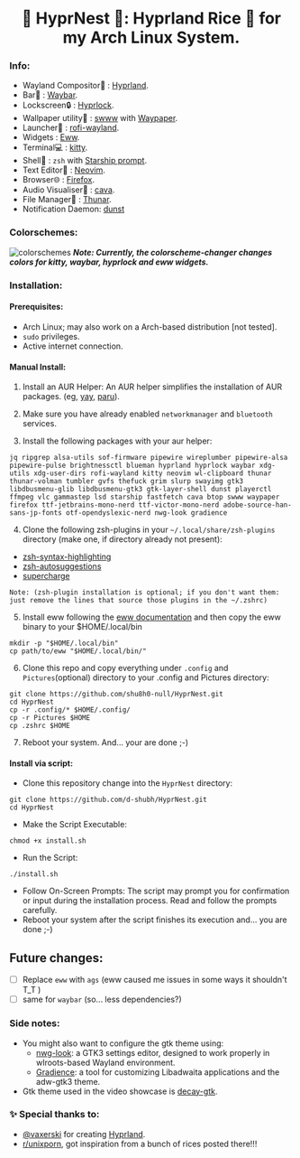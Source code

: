 <h1 align="center">🪺 HyprNest 🪺: Hyprland Rice 🍚 for my Arch Linux System.</h1>

### Info:
+ Wayland Compositor🔲 : [Hyprland](https://github.com/hyprwm/Hyprland).
+ Bar🍫 : [Waybar](https://github.com/Alexays/Waybar).
+ Lockscreen🔒 : [Hyprlock](https://github.com/hyprwm/hyprlock).
+ Wallpaper utility🌅 : [swww](https://github.com/LGFae/swww) with [Waypaper](https://github.com/anufrievroman/waypaper).
+ Launcher🚀 :  [rofi-wayland](https://archlinux.org/packages/extra/x86_64/rofi-wayland/).
+ Widgets : [Eww](https://github.com/elkowar/eww).
+ Terminal💻 : [kitty](https://github.com/kovidgoyal/kitty).
+ Shell🐚 : ```zsh``` with [Starship prompt](https://starship.rs/).
+ Text Editor📝 : [Neovim](https://neovim.io/).
+ Browser🌐 : [Firefox](https://www.mozilla.org/en-US/firefox/new/).
+ Audio Visualiser🎵 : [cava](https://github.com/karlstav/cava).
+ File Manager📂 : [Thunar](https://docs.xfce.org/xfce/thunar/start).
+ Notification Daemon: [dunst](https://github.com/dunst-project/dunst)

### Colorschemes:

![colorschemes](./Pictures/assets/colorschemes.gif)
***Note: Currently, the colorscheme-changer changes colors for kitty, waybar, hyprlock and eww widgets.***
### Installation:

#### **Prerequisites**:

+ Arch Linux; may also work on a Arch-based distribution [not tested].
+ ```sudo``` privileges.
+ Active internet connection.

#### **Manual Install**:

1. Install an AUR Helper: An AUR helper simplifies the installation of AUR packages. (eg, [yay](https://github.com/Jguer/yay), [paru](https://github.com/Morganamilo/paru)).

2. Make sure you have already enabled ```networkmanager``` and ```bluetooth``` services.
3. Install the following packages with your aur helper:


```
jq ripgrep alsa-utils sof-firmware pipewire wireplumber pipewire-alsa pipewire-pulse brightnessctl blueman hyprland hyprlock waybar xdg-utils xdg-user-dirs rofi-wayland kitty neovim wl-clipboard thunar thunar-volman tumbler gvfs thefuck grim slurp swayimg gtk3 libdbusmenu-glib libdbusmenu-gtk3 gtk-layer-shell dunst playerctl ffmpeg vlc gammastep lsd starship fastfetch cava btop swww waypaper firefox ttf-jetbrains-mono-nerd ttf-victor-mono-nerd adobe-source-han-sans-jp-fonts otf-opendyslexic-nerd nwg-look gradience
```

4. Clone the following zsh-plugins in your ```~/.local/share/zsh-plugins``` directory (make one, if directory already not present):
+ [zsh-syntax-highlighting](https://github.com/zsh-users/zsh-syntax-highlighting)
+ [zsh-autosuggestions](https://github.com/zsh-users/zsh-autosuggestions)
+ [supercharge](https://github.com/zap-zsh/supercharge)
  
```Note: (zsh-plugin installation is optional; if you don't want them: just remove the lines that source those plugins in the ~/.zshrc)```

5. Install eww following the [eww documentation](https://elkowar.github.io/eww) and then copy the eww binary to your $HOME/.local/bin

```
mkdir -p "$HOME/.local/bin"
cp path/to/eww "$HOME/.local/bin/"
```

6. Clone this repo and copy everything under ```.config``` and ```Pictures```(optional) directory to your .config and Pictures directory:

```
git clone https://github.com/shu8h0-null/HyprNest.git
cd HyprNest
cp -r .config/* $HOME/.config/
cp -r Pictures $HOME
cp .zshrc $HOME
```
7. Reboot your system. And... your are done ;-)

#### Install via script:
+ Clone this repository change into the `HyprNest` directory:
```
git clone https://github.com/d-shubh/HyprNest.git
cd HyprNest
```
+ Make the Script Executable: 
``` 
chmod +x install.sh
```
+ Run the Script:
```
./install.sh
```
+ Follow On-Screen Prompts: The script may prompt you for confirmation or input during the installation process. Read and follow the prompts carefully.
+ Reboot your system after the script finishes its execution and... you are done ;-)


## Future changes:
- [ ] Replace ```eww``` with ```ags``` (eww caused me issues in some ways it shouldn't T_T )
- [ ] same for ```waybar``` (so... less dependencies?)

### Side notes:
+ You might also want to configure the gtk theme using:
  + [nwg-look](https://github.com/nwg-piotr/nwg-look): a GTK3 settings editor, designed to work properly in wlroots-based Wayland environment.
  + [Gradience](https://github.com/GradienceTeam/Gradience?tab=readme-ov-file): a tool for customizing Libadwaita applications and the adw-gtk3 theme.
+ Gtk theme used in the video showcase is [decay-gtk](https://github.com/decaycs/decay-gtk).

### ✨ Special thanks to:
+  [@vaxerski](https://github.com/vaxerski) for creating [Hyprland](https://github.com/hyprwm/Hyprland).
+  [r/unixporn](https://www.reddit.com/r/unixporn/), got inspiration from a bunch of rices posted there!!!
